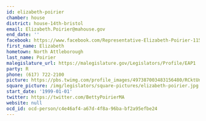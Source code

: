 ```yaml
---
id: elizabeth-poirier
chamber: house
district: house-14th-bristol
email: Elizabeth.Poirier@mahouse.gov
end_date: ''
facebook: https://www.facebook.com/Representative-Elizabeth-Poirier-115052675238359/
first_name: Elizabeth
hometown: North Attleborough
last_name: Poirier
malegislature_url: https://malegislature.gov/Legislators/Profile/EAP1
party: R
phone: (617) 722-2100
picture: https://pbs.twimg.com/profile_images/497387003483156480/RCktUnlJ_400x400.jpeg
square_picture: /img/legislators/square-pictures/elizabeth-poirier.jpg
start_date: '1999-01-01'
twitter: https://twitter.com/BettyPoirierMA
website: null
ocd_id: ocd-person/c4e46af4-a67d-4f8a-96ba-bf2a95efbe24
---
```

